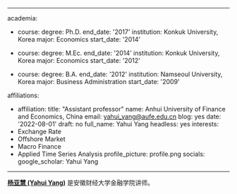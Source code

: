 <!--
 * @Author: yahui Yang
 * @Description: 
 * @Date: 2022-04-28 22:22:17
 * @LastEditTime: 2022-07-31 17:15:34
 * @FilePath: /yahui_yang/content/about/_index.md
-->
---
academia:
- course:
    degree: Ph.D.
    end_date: '2017'
    institution: Konkuk University, Korea
    major: Economics
    start_date: '2014'

- course:
    degree: M.Ec.
    end_date: '2014'
    institution: Konkuk University, Korea
    major: Economics
    start_date: '2012'

- course:
    degree: B.A.
    end_date: '2012'
    institution: Namseoul University, Korea
    major: Business Administration
    start_date: '2009'
    
affiliations:
- affiliation:
    title: "Assistant professor"
    name: Anhui University of Finance and Economics, China
    email: yahui_yang@aufe.edu.cn
blog: yes
date: '2022-08-01'
draft: no
full_name: Yahui Yang
headless: yes
interests:
- Exchange Rate
- Offshore Market
- Macro Finance
- Applied Time Series Analysis
profile_picture: profile.png
socials:
  google_scholar: Yahui Yang
---
**[杨亚慧 (Yahui Yang)](https://orcid.org/0000-0002-3743-3542)** 是安徽财经大学金融学院讲师。

